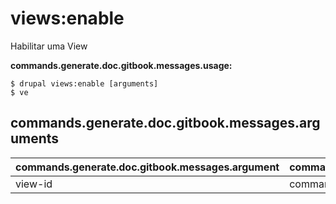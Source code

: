 # views:enable
Habilitar uma View

**commands.generate.doc.gitbook.messages.usage:**
```
$ drupal views:enable [arguments]
$ ve  
```

## commands.generate.doc.gitbook.messages.arguments
commands.generate.doc.gitbook.messages.argument | commands.generate.doc.gitbook.messages.details
---------|-------------
view-id | commands.views.debug.arguments.view-id
